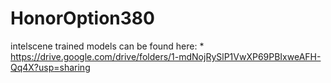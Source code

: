 # HonorOption380

intelscene trained models can be found here:
    * https://drive.google.com/drive/folders/1-mdNojRySlP1VwXP69PBIxweAFH-Qq4X?usp=sharing